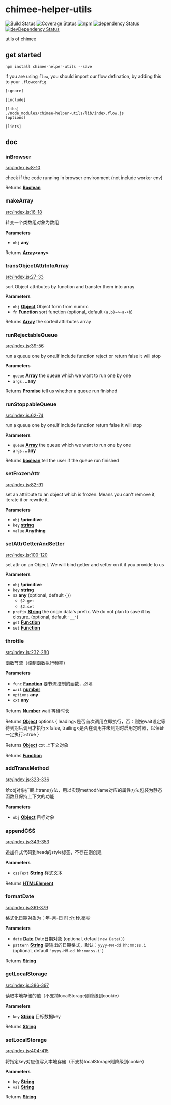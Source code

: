 # chimee-helper-utils

[![Build Status](https://img.shields.io/travis/Chimeejs/chimee-helper-utils/master.svg?style=flat-square)](https://travis-ci.org/Chimeejs/chimee-helper-utils.svg?branch=master)
[![Coverage Status](https://img.shields.io/coveralls/Chimeejs/chimee-helper-utils/master.svg?style=flat-square)](https://coveralls.io/github/Chimeejs/chimee-helper-utils?branch=master)
[![npm](https://img.shields.io/npm/v/chimee-helper-utils.svg?colorB=brightgreen&style=flat-square)](https://www.npmjs.com/package/chimee-helper-utils)
[![dependency Status](https://david-dm.org/Chimeejs/chimee-helper-utils.svg)](https://david-dm.org/Chimeejs/chimee-helper-utils)
[![devDependency Status](https://david-dm.org/Chimeejs/chimee-helper-utils/dev-status.svg)](https://david-dm.org/Chimeejs/chimee-helper-utils?type=dev)

utils of chimee

## get started

```shell
npm install chimee-helper-utils --save
```

if you are using `flow`, you should import our flow defination, by adding this to your `.flowconfig`.

```
[ignore]

[include]

[libs]
./node_modules/chimee-helper-utils/lib/index.flow.js
[options]

[lints]
```

## doc

<!-- Generated by documentation.js. Update this documentation by updating the source code. -->

### inBrowser

[src/index.js:8-10](https://github.com/Chimeejs/chimee-helper-utils/blob/7eff79e4cede1bda28a36e60ae0893583a493ba3/src/index.js#L8-L10 "Source code on GitHub")

check if the code running in browser environment (not include worker env)

Returns **[Boolean](https://developer.mozilla.org/en-US/docs/Web/JavaScript/Reference/Global_Objects/Boolean)** 

### makeArray

[src/index.js:16-18](https://github.com/Chimeejs/chimee-helper-utils/blob/7eff79e4cede1bda28a36e60ae0893583a493ba3/src/index.js#L16-L18 "Source code on GitHub")

转变一个类数组对象为数组

**Parameters**

-   `obj` **any** 

Returns **[Array](https://developer.mozilla.org/en-US/docs/Web/JavaScript/Reference/Global_Objects/Array)&lt;any>** 

### transObjectAttrIntoArray

[src/index.js:27-33](https://github.com/Chimeejs/chimee-helper-utils/blob/7eff79e4cede1bda28a36e60ae0893583a493ba3/src/index.js#L27-L33 "Source code on GitHub")

sort Object attributes by function
and transfer them into array

**Parameters**

-   `obj` **[Object](https://developer.mozilla.org/en-US/docs/Web/JavaScript/Reference/Global_Objects/Object)** Object form from numric
-   `fn` **[Function](https://developer.mozilla.org/en-US/docs/Web/JavaScript/Reference/Statements/function)** sort function (optional, default `(a,b)=>+a-+b`)

Returns **[Array](https://developer.mozilla.org/en-US/docs/Web/JavaScript/Reference/Global_Objects/Array)** the sorted attirbutes array

### runRejectableQueue

[src/index.js:39-56](https://github.com/Chimeejs/chimee-helper-utils/blob/7eff79e4cede1bda28a36e60ae0893583a493ba3/src/index.js#L39-L56 "Source code on GitHub")

run a queue one by one.If include function reject or return false it will stop

**Parameters**

-   `queue` **[Array](https://developer.mozilla.org/en-US/docs/Web/JavaScript/Reference/Global_Objects/Array)** the queue which we want to run one by one
-   `args` **...any** 

Returns **[Promise](https://developer.mozilla.org/en-US/docs/Web/JavaScript/Reference/Global_Objects/Promise)** tell us whether a queue run finished

### runStoppableQueue

[src/index.js:62-74](https://github.com/Chimeejs/chimee-helper-utils/blob/7eff79e4cede1bda28a36e60ae0893583a493ba3/src/index.js#L62-L74 "Source code on GitHub")

run a queue one by one.If include function return false it will stop

**Parameters**

-   `queue` **[Array](https://developer.mozilla.org/en-US/docs/Web/JavaScript/Reference/Global_Objects/Array)** the queue which we want to run one by one
-   `args` **...any** 

Returns **[boolean](https://developer.mozilla.org/en-US/docs/Web/JavaScript/Reference/Global_Objects/Boolean)** tell the user if the queue run finished

### setFrozenAttr

[src/index.js:82-91](https://github.com/Chimeejs/chimee-helper-utils/blob/7eff79e4cede1bda28a36e60ae0893583a493ba3/src/index.js#L82-L91 "Source code on GitHub")

set an attribute to an object which is frozen.
Means you can't remove it, iterate it or rewrite it.

**Parameters**

-   `obj` **!primitive** 
-   `key` **[string](https://developer.mozilla.org/en-US/docs/Web/JavaScript/Reference/Global_Objects/String)** 
-   `value` **Anything** 

### setAttrGetterAndSetter

[src/index.js:100-120](https://github.com/Chimeejs/chimee-helper-utils/blob/7eff79e4cede1bda28a36e60ae0893583a493ba3/src/index.js#L100-L120 "Source code on GitHub")

set attr on an Object. We will bind getter and setter on it if you provide to us

**Parameters**

-   `obj` **!primitive** 
-   `key` **[string](https://developer.mozilla.org/en-US/docs/Web/JavaScript/Reference/Global_Objects/String)** 
-   `$2` **any**  (optional, default `{}`)
    -   `$2.get`  
    -   `$2.set`  
-   `prefix` **[String](https://developer.mozilla.org/en-US/docs/Web/JavaScript/Reference/Global_Objects/String)** the origin data's prefix. We do not plan to save it by closure. (optional, default `'__'`)
-   `get` **[Function](https://developer.mozilla.org/en-US/docs/Web/JavaScript/Reference/Statements/function)** 
-   `set` **[Function](https://developer.mozilla.org/en-US/docs/Web/JavaScript/Reference/Statements/function)** 

### throttle

[src/index.js:232-280](https://github.com/Chimeejs/chimee-helper-utils/blob/7eff79e4cede1bda28a36e60ae0893583a493ba3/src/index.js#L232-L280 "Source code on GitHub")

函数节流（控制函数执行频率）

**Parameters**

-   `func` **[Function](https://developer.mozilla.org/en-US/docs/Web/JavaScript/Reference/Statements/function)** 要节流控制的函数，必填
-   `wait` **[number](https://developer.mozilla.org/en-US/docs/Web/JavaScript/Reference/Global_Objects/Number)** 
-   `options` **any** 
-   `cxt` **any** 

Returns **[Number](https://developer.mozilla.org/en-US/docs/Web/JavaScript/Reference/Global_Objects/Number)** wait 等待时长

Returns **[Object](https://developer.mozilla.org/en-US/docs/Web/JavaScript/Reference/Global_Objects/Object)** options {
                     leading&lt;是否首次调用立即执行，否：则按wait设定等待到期后调用才执行>:false,
                     trailing&lt;是否在调用并未到期时启用定时器，以保证一定执行>:true
                   }

Returns **[Object](https://developer.mozilla.org/en-US/docs/Web/JavaScript/Reference/Global_Objects/Object)** cxt 上下文对象

Returns **[Function](https://developer.mozilla.org/en-US/docs/Web/JavaScript/Reference/Statements/function)** 

### addTransMethod

[src/index.js:323-336](https://github.com/Chimeejs/chimee-helper-utils/blob/7eff79e4cede1bda28a36e60ae0893583a493ba3/src/index.js#L323-L336 "Source code on GitHub")

给obj对象扩展上trans方法，用以实现methodName对应的属性方法包装为静态函数且保持上下文的功能

**Parameters**

-   `obj` **[Object](https://developer.mozilla.org/en-US/docs/Web/JavaScript/Reference/Global_Objects/Object)** 目标对象

### appendCSS

[src/index.js:343-353](https://github.com/Chimeejs/chimee-helper-utils/blob/7eff79e4cede1bda28a36e60ae0893583a493ba3/src/index.js#L343-L353 "Source code on GitHub")

追加样式代码到head的style标签，不存在则创建

**Parameters**

-   `cssText` **[String](https://developer.mozilla.org/en-US/docs/Web/JavaScript/Reference/Global_Objects/String)** 样式文本

Returns **[HTMLElement](https://developer.mozilla.org/en-US/docs/Web/HTML/Element)** 

### formatDate

[src/index.js:361-379](https://github.com/Chimeejs/chimee-helper-utils/blob/7eff79e4cede1bda28a36e60ae0893583a493ba3/src/index.js#L361-L379 "Source code on GitHub")

格式化日期对象为：年-月-日 时:分:秒.毫秒

**Parameters**

-   `date` **[Date](https://developer.mozilla.org/en-US/docs/Web/JavaScript/Reference/Global_Objects/Date)** Date日期对象 (optional, default `new Date()`)
-   `pattern` **[String](https://developer.mozilla.org/en-US/docs/Web/JavaScript/Reference/Global_Objects/String)** 要输出的日期格式，默认：`yyyy-MM-dd hh:mm:ss.i` (optional, default `'yyyy-MM-dd hh:mm:ss.i'`)

Returns **[String](https://developer.mozilla.org/en-US/docs/Web/JavaScript/Reference/Global_Objects/String)** 

### getLocalStorage

[src/index.js:386-397](https://github.com/Chimeejs/chimee-helper-utils/blob/7eff79e4cede1bda28a36e60ae0893583a493ba3/src/index.js#L386-L397 "Source code on GitHub")

读取本地存储的值（不支持localStorage则降级到cookie）

**Parameters**

-   `key` **[String](https://developer.mozilla.org/en-US/docs/Web/JavaScript/Reference/Global_Objects/String)** 目标数据key

Returns **[String](https://developer.mozilla.org/en-US/docs/Web/JavaScript/Reference/Global_Objects/String)** 

### setLocalStorage

[src/index.js:404-415](https://github.com/Chimeejs/chimee-helper-utils/blob/7eff79e4cede1bda28a36e60ae0893583a493ba3/src/index.js#L404-L415 "Source code on GitHub")

将指定key对应值写入本地存储（不支持localStorage则降级到cookie）

**Parameters**

-   `key` **[String](https://developer.mozilla.org/en-US/docs/Web/JavaScript/Reference/Global_Objects/String)** 
-   `val` **[String](https://developer.mozilla.org/en-US/docs/Web/JavaScript/Reference/Global_Objects/String)** 

Returns **[String](https://developer.mozilla.org/en-US/docs/Web/JavaScript/Reference/Global_Objects/String)** 
